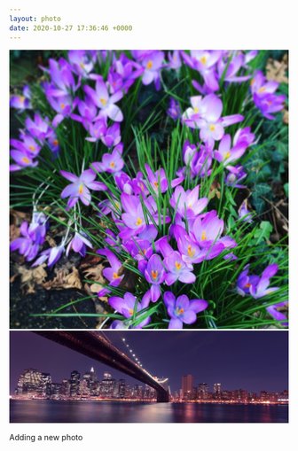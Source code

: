 ```yaml
---
layout: photo
date: 2020-10-27 17:36:46 +0000
---
```

![](/images/photo.jpg)
  ![](/images/photo2.jpg)
  
Adding a new photo
